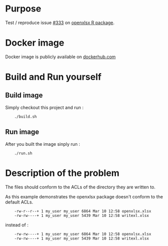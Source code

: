 # Purpose

Test / reproduce issue [#333](https://github.com/ycphs/openxlsx/issues/333) on [openxlsx R package](https://github.com/ycphs/openxlsx/).

# Docker image 

Docker image is publicly available on [dockerhub.com](https://hub.docker.com/repository/docker/finalspy/openxlsx333)

# Build and Run yourself

## Build image

Simply checkout this project and run :

```
    ./build.sh
```

## Run image

After you built the image sinply run :

```
    ./run.sh
```

# Description of the problem

The files should conform to the ACLs of the directory they are written to.

As this example demonstrates the openxlsx package doesn't conform to the default ACLs.

```
    -rw-r--r--+ 1 my_user my_user 6864 Mar 10 12:58 openxlsx.xlsx
    -rw-rw----+ 1 my_user my_user 5439 Mar 10 12:58 writexl.xlsx
```

instead of : 

```
    -rw-rw----+ 1 my_user my_user 6864 Mar 10 12:58 openxlsx.xlsx
    -rw-rw----+ 1 my_user my_user 5439 Mar 10 12:58 writexl.xlsx
```


